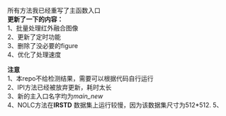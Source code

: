 所有方法我已经重写了主函数入口    
**更新了一下的内容：**    
1、批量处理红外融合图像   
2、更新了定时功能    
3、删除了没必要的figure   
4、优化了处理速度  


**注意**   
1、本repo不给检测结果，需要可以根据代码自行运行    
2、IPI方法已经被放弃更新，耗时太长    
3、新的主入口名字均为*main_new*      
4、NOLC方法在**IRSTD** 数据集上运行较慢，因为该数据集尺寸为512*512.
5、  


